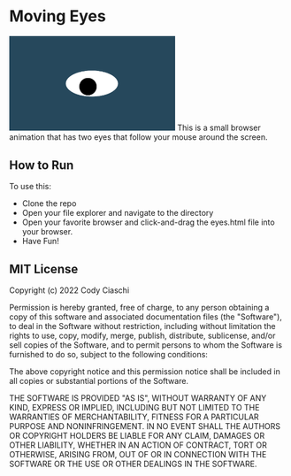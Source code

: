 # Moving Eyes
<img src= "oneeye.png" width='300'/>
This is a small browser animation that has two eyes that follow your mouse around the screen.

## How to Run
To use this:
- Clone the repo
- Open your file explorer and navigate to the directory
- Open your favorite browser and click-and-drag the eyes.html file into your browser.
- Have Fun!

## MIT License
Copyright (c) 2022 Cody Ciaschi

Permission is hereby granted, free of charge, to any person obtaining a copy of this software and associated documentation files (the "Software"), to deal in the Software without restriction, including without limitation the rights to use, copy, modify, merge, publish, distribute, sublicense, and/or sell copies of the Software, and to permit persons to whom the Software is furnished to do so, subject to the following conditions:

The above copyright notice and this permission notice shall be included in all copies or substantial portions of the Software.

THE SOFTWARE IS PROVIDED "AS IS", WITHOUT WARRANTY OF ANY KIND, EXPRESS OR IMPLIED, INCLUDING BUT NOT LIMITED TO THE WARRANTIES OF MERCHANTABILITY, FITNESS FOR A PARTICULAR PURPOSE AND NONINFRINGEMENT. IN NO EVENT SHALL THE AUTHORS OR COPYRIGHT HOLDERS BE LIABLE FOR ANY CLAIM, DAMAGES OR OTHER LIABILITY, WHETHER IN AN ACTION OF CONTRACT, TORT OR OTHERWISE, ARISING FROM, OUT OF OR IN CONNECTION WITH THE SOFTWARE OR THE USE OR OTHER DEALINGS IN THE SOFTWARE.

